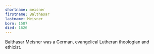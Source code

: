 ```yaml
---
shortname: meisner
firstname: Balthasar
lastname: Meisner
born: 1587
died: 1626
---
```


Balthasar Meisner was a German, evangelical Lutheran theologian and ethicist.